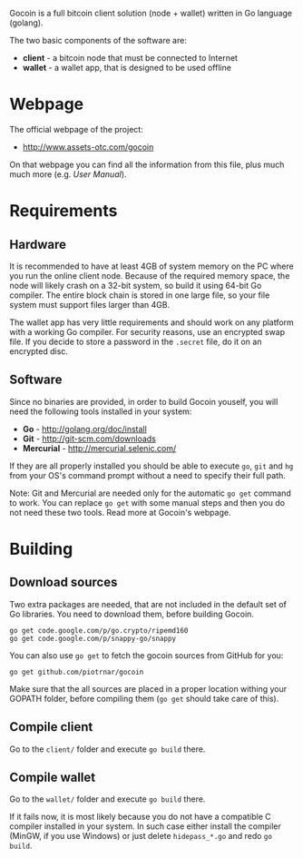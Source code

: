 Gocoin is a full bitcoin client solution (node + wallet) written in Go language (golang).

The two basic components of the software are:

* **client** - a bitcoin node that must be connected to Internet
* **wallet** - a wallet app, that is designed to be used offline

# Webpage
The official webpage of the project:

* http://www.assets-otc.com/gocoin

On that webpage you can find all the information from this file, plus much much more (e.g. *User Manual*).



# Requirements

## Hardware
It is recommended to have at least 4GB of system memory on the PC where you run the online client node.
Because of the required memory space, the node will likely crash on a 32-bit system, so build it using 64-bit Go compiler.
The entire block chain is stored in one large file, so your file system must support files larger than 4GB.

The wallet app has very little requirements and should work on any platform with a working Go compiler.
For security reasons, use an encrypted swap file.
If you decide to store a password in the `.secret` file, do it on an encrypted disc.

## Software
Since no binaries are provided, in order to build Gocoin youself, you will need the following tools installed in your system:

* **Go** - http://golang.org/doc/install
* **Git** - http://git-scm.com/downloads
* **Mercurial** - http://mercurial.selenic.com/

If they are all properly installed you should be able to execute `go`, `git` and `hg` from your OS's command prompt without a need to specify their full path.

Note: Git and Mercurial are needed only for the automatic `go get` command to work. You can replace `go get` with some manual steps and then you do  not need these two tools. Read more at Gocoin's webpage.


# Building

## Download sources
Two extra  packages are needed, that are not included in the default set of Go libraries.
You need to download them, before building Gocoin.

	go get code.google.com/p/go.crypto/ripemd160
	go get code.google.com/p/snappy-go/snappy

You can also use `go get` to fetch the gocoin sources from GitHub for you:

	go get github.com/piotrnar/gocoin

Make sure that the all sources are placed in a proper location withing your GOPATH folder, before compiling them (`go get` should take care of this).

## Compile client
Go to the `client/` folder and execute `go build` there.

## Compile wallet
Go to the `wallet/` folder and execute `go build` there.

If it fails now, it is most likely because you do not have a compatible C compiler installed in your system.
In such case either install the compiler (MinGW, if you use Windows) or just delete `hidepass_*.go` and redo `go build`.
